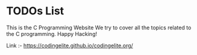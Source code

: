 # TODOs List
This is the C Programming Website We try to cover all the topics related to the C programming.
Happy Hacking!

Link :- https://codingelite.github.io/codingelite.org/
